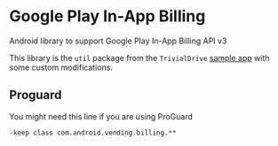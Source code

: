 Google Play In-App Billing
======================

Android library to support Google Play In-App Billing API v3

This library is the `util` package from the `TrivialDrive` 
[sample app](http://developer.android.com/training/in-app-billing/preparing-iab-app.html#GetSample) 
with some custom modifications.

Proguard
--------
You might need this line if you are using ProGuard
  
    -keep class com.android.vending.billing.**

